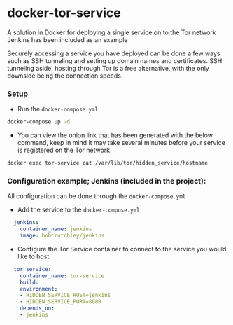 # docker-tor-service

A solution in Docker for deploying a single service on to the Tor network  
Jenkins has been included as an example

Securely accessing a service you have deployed can be done a few ways such as SSH tunneling and setting up domain names and certificates.
SSH tunneling aside, hosting through Tor is a free alternative, with the only downside being the connection speeds.

### Setup
- Run the `docker-compose.yml`
```bash
docker-compose up -d
```
- You can view the onion link that has been generated with the below command, keep in mind it may take several minutes before your service is registered on the Tor network.
```bash
docker exec tor-service cat /var/lib/tor/hidden_service/hostname
```
### Configuration example; Jenkins (included in the project):

All configuration can be done through the `docker-compose.yml`

- Add the service to the `docker-compose.yml`
```yaml
  jenkins:
    container_name: jenkins
    image: bobcrutchley/jenkins
```
- Configure the Tor Service container to connect to the service you would like to host
```yaml
  tor_service:
    container_name: tor-service
    build: .
    environment:
    - HIDDEN_SERVICE_HOST=jenkins
    - HIDDEN_SERVICE_PORT=8080
    depends_on:
    - jenkins
```
